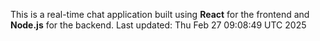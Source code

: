 This is a real-time chat application built using **React** for the frontend and **Node.js** for the backend.
Last updated: Thu Feb 27 09:08:49 UTC 2025
